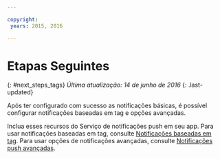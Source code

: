 ```yaml
---

copyright:
 years: 2015, 2016

---
```


# Etapas Seguintes
{: #next_steps_tags}
*Última atualização: 14 de junho de 2016*
{: .last-updated}

Após ter configurado com sucesso as notificações básicas, é possível configurar notificações baseadas em tag e opções avançadas.

Inclua esses recursos do Serviço de notificações push em seu app.
Para usar notificações baseadas em tag, consulte [Notificações baseadas em tag](c_tag_basednotifications.html).
Para usar opções de notificações avançadas, consulte [Notificações push avançadas](t_advance_notifications.html).
